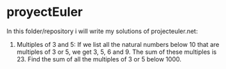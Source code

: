 # proyectEuler
In this folder/repository i will write my solutions of projecteuler.net:
1) Multiples of 3 and 5:
    If we list all the natural numbers below 10 that are multiples of 3 or 5, we get 3, 5, 6 and 9. The sum of these multiples is 23.
    Find the sum of all the multiples of 3 or 5 below 1000.
